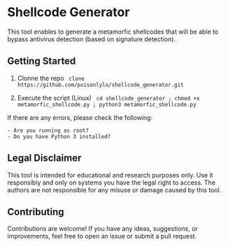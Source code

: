 # Shellcode Generator 

This tool enables to generate a metamorfic shellcodes that will be able to bypass antivirus detection (based on signature detection).

## Getting Started 

1. Clonne the repo
` clone https://github.com/poisonlylo/shellcode_generator.git`

2. Execute the script (Linux)
` cd shellcode_generator ; chmod +x metamorfic_shellcode.py ; python3 metamorfic_shellcode.py`

If there are any errors, please check the following:

    - Are you running as root?
    - Do you have Python 3 installed?

## Legal Disclaimer
This tool is intended for educational and research purposes only. Use it responsibly and only on systems you have the legal right to access. The authors are not responsible for any misuse or damage caused by this tool.

## Contributing 
Contributions are welcome! If you have any ideas, suggestions, or improvements, feel free to open an issue or submit a pull request.


